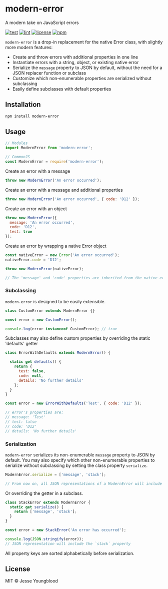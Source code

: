 # modern-error

A modern take on JavaScript errors

[![test](https://github.com/jessety/modern-error/workflows/test/badge.svg)](https://github.com/jessety/modern-error/actions?query=workflow%3Atest)
[![lint](https://github.com/jessety/modern-error/workflows/lint/badge.svg)](https://github.com/jessety/modern-error/actions?query=workflow%3Alint)
[![license](https://img.shields.io/github/license/jessety/modern-error.svg)](https://github.com/jessety/modern-error/blob/master/LICENSE)
[![npm](https://img.shields.io/npm/v/modern-error.svg)](https://www.npmjs.com/package/modern-error)

`modern-error` is a drop-in replacement for the native Error class, with slightly more modern features:

- Create and throw errors with additional properties in one line
- Instantiate errors with a string, object, or existing native error
- Serialize the `message` property to JSON by default, without the need for a JSON replacer function or subclass
- Customize which non-enumerable properties are serialized without subclassing
- Easily define subclasses with default properties

## Installation

```bash
npm install modern-error
```

## Usage

```javascript
// Modules
import ModernError from 'modern-error';

// CommonJS
const ModernError = require('modern-error');
```

Create an error with a message

```javascript
throw new ModernError('An error occurred');
```

Create an error with a message and additional properties

```javascript
throw new ModernError('An error occurred', { code: 'D12' });
```

Create an error with an object

```javascript
throw new ModernError({
  message: 'An error occurred',
  code: 'D12',
  test: true
});
```

Create an error by wrapping a native Error object

```javascript
const nativeError = new Error('An error occurred');
nativeError.code = 'D12';

throw new ModernError(nativeError);

// The 'message' and 'code' properties are inherited from the native error object
```

### Subclassing

`modern-error` is designed to be easily extensible.

```javascript
class CustomError extends ModernError {}

const error = new CustomError();

console.log(error instanceof CustomError); // true
```

Subclasses may also define custom properties by overriding the static 'defaults' getter

```javascript
class ErrorWithDefaults extends ModernError() {

  static get defaults() {
    return {
      test: false,
      code: null,
      details: 'No further details'
    };
  }
}

const error = new ErrorWithDefaults('Test', { code: 'D12' });

// error's properties are:
// message: 'Test'
// test: false
// code: 'D12'
// details: 'No further details'
```

### Serialization

`modern-error` serializes its non-enumerable `message` property to JSON by default. You may also specify which other non-enumerable properties to serialize without subclassing by setting the class property `serialize`.

```javascript
ModernError.serialize = ['message', 'stack'];

// From now on, all JSON representations of a ModernError will include the `stack` property
```

Or overriding the getter in a subclass.

```javascript
class StackError extends ModernError {
  static get serialize() {
    return ['message', 'stack'];
  }
}

const error = new StackError('An error has occurred');

console.log(JSON.stringify(error));
// JSON representation will include the `stack` property
```

All property keys are sorted alphabetically before serialization.

## License

MIT © Jesse Youngblood
